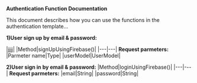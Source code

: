 **Authentication Function Documentation**  
 

This document describes how you can use the functions in the authentication template…  


**1)User sign up by email & password:**

|jjjj|
|Method|signUpUsingFirebase()|
|---|---|
**Request parmeters:**
|Parmeter name|Type|
|userModel|UserModel|

**2)User sign in by email & password:**
|Method|loginUsingFirebase()|
|---|---|
**Request parmeters:**
|email|String|
|password|String|
